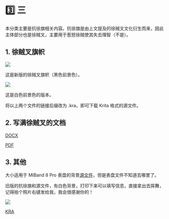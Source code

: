# 3️⃣ 三

本分类主要是抗徐旗相关内容。抗徐旗是由上文提及的徐贼叉文化衍生而来，因此主体部分也是徐贼叉，主要用于惹怒徐贼使其失去理智（不是）。

## 1. 徐贼叉旗帜

![](../dataset/banzhang/xzx-flag/抗徐旗（新）.png)

这是新版的徐贼叉旗帜（黑色前景色）。

![](../dataset/banzhang/xzx-flag/抗徐旗（新）白.png)

这是白色前景色的版本。

将以上两个文件的链接后缀改为 .kra，即可下载 Krita 格式的源文件。

## 2. 写满徐贼叉的文档

[DOCX](../dataset/banzhang/xzx-flag/徐贼叉.docx)

[PDF](../dataset/banzhang/xzx-flag/徐贼叉.pdf)

## 3. 其他

大小适用于 MiBand 8 Pro 表盘的背景[源文件](../dataset/banzhang/xzx-flag/xzx-flag_mb8p.kra)，但是表盘文件不知道去哪里了。

旧版的抗徐旗和源文件，有白色背景，打印下来可以填写信息，直接拿出去挥舞，记得拍个照片右键发给我，我会很感谢你的！

![](../dataset/banzhang/xzx-flag/抗徐旗.png)

[KRA](../dataset/banzhang/xzx-flag/抗徐旗.kra)
